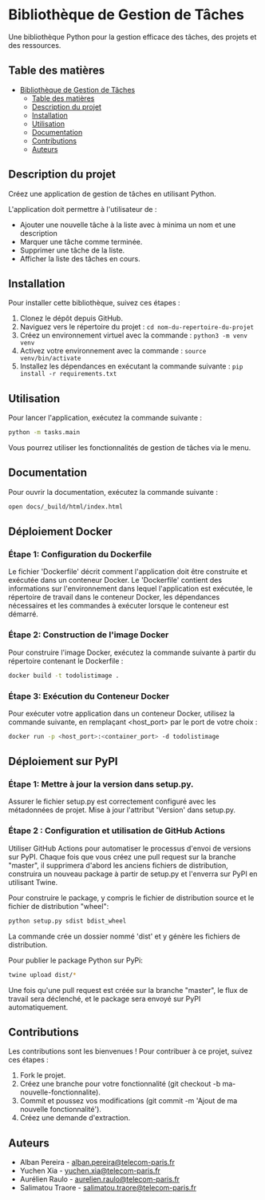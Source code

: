 # Bibliothèque de Gestion de Tâches

Une bibliothèque Python pour la gestion efficace des tâches, des projets et des ressources.

## Table des matières

- [Bibliothèque de Gestion de Tâches](#bibliothèque-de-gestion-de-tâches)
  - [Table des matières](#table-des-matières)
  - [Description du projet](#description-du-projet)
  - [Installation](#installation)
  - [Utilisation](#utilisation)
  - [Documentation](#documentation)
  - [Contributions](#contributions)
  - [Auteurs](#auteurs)

## Description du projet

Créez une application de gestion de tâches en utilisant Python.

L'application doit permettre à l'utilisateur de :

- Ajouter une nouvelle tâche à la liste avec à minima un nom et une description
- Marquer une tâche comme terminée.
- Supprimer une tâche de la liste.
- Afficher la liste des tâches en cours.

## Installation

Pour installer cette bibliothèque, suivez ces étapes :

1. Clonez le dépôt depuis GitHub.
2. Naviguez vers le répertoire du projet : `cd nom-du-repertoire-du-projet`
3. Créez un environnement virtuel avec la commande : `python3 -m venv venv`
4. Activez votre environnement avec la commande : `source venv/bin/activate`
5. Installez les dépendances en exécutant la commande suivante : `pip install -r requirements.txt`

## Utilisation

Pour lancer l'application, exécutez la commande suivante :

```bash
python -m tasks.main
```

Vous pourrez utiliser les fonctionnalités de gestion de tâches via le menu.

## Documentation

Pour ouvrir la documentation, exécutez la commande suivante :

```bash
open docs/_build/html/index.html
```

## Déploiement Docker

### Étape 1: Configuration du Dockerfile

Le fichier 'Dockerfile' décrit comment l'application doit être construite et exécutée dans un conteneur Docker. Le 'Dockerfile' contient des informations sur l'environnement dans lequel l'application est exécutée, le répertoire de travail dans le conteneur Docker, les dépendances nécessaires et les commandes à exécuter lorsque le conteneur est démarré.

### Étape 2: Construction de l'image Docker

Pour construire l'image Docker, exécutez la commande suivante à partir du répertoire contenant le Dockerfile :

```bash
docker build -t todolistimage .
```

### Étape 3: Exécution du Conteneur Docker

Pour exécuter votre application dans un conteneur Docker, utilisez la commande suivante, en remplaçant <host_port> par le port de votre choix :

```bash
docker run -p <host_port>:<container_port> -d todolistimage
```

## Déploiement sur PyPI

### Étape 1: Mettre à jour la version dans setup.py.

Assurer le fichier setup.py est correctement configuré avec les métadonnées de projet. Mise à jour l'attribut 'Version' dans setup.py.

### Étape 2 : Configuration et utilisation de GitHub Actions

Utiliser GitHub Actions pour automatiser le processus d'envoi de versions sur PyPI. Chaque fois que vous créez une pull request sur la branche "master", il supprimera d'abord les anciens fichiers de distribution, construira un nouveau package à partir de setup.py et l'enverra sur PyPI en utilisant Twine.

Pour construire le package, y compris le fichier de distribution source et le fichier de distribution "wheel":

```bash
python setup.py sdist bdist_wheel
```

La commande crée un dossier nommé 'dist' et y génère les fichiers de distribution.

Pour publier le package Python sur PyPi:

```bash
twine upload dist/*
```

Une fois qu'une pull request est créée sur la branche "master", le flux de travail sera déclenché, et le package sera envoyé sur PyPI automatiquement.

## Contributions

Les contributions sont les bienvenues ! Pour contribuer à ce projet, suivez ces étapes :

1. Fork le projet.
2. Créez une branche pour votre fonctionnalité (git checkout -b ma-nouvelle-fonctionnalite).
3. Commit et poussez vos modifications (git commit -m 'Ajout de ma nouvelle fonctionnalité').
4. Créez une demande d'extraction.

## Auteurs

- Alban Pereira - alban.pereira@telecom-paris.fr
- Yuchen Xia - yuchen.xia@telecom-paris.fr
- Aurélien Raulo - aurelien.raulo@telecom-paris.fr
- Salimatou Traore - salimatou.traore@telecom-paris.fr
